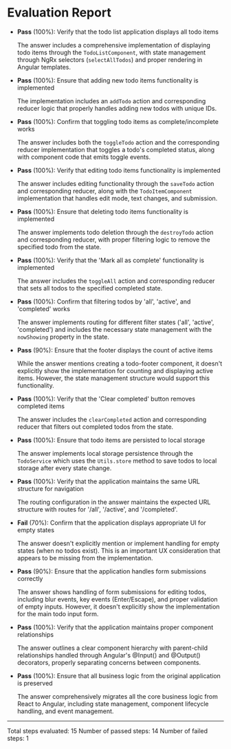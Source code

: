 # Evaluation Report

- **Pass** (100%): Verify that the todo list application displays all todo items
  
  The answer includes a comprehensive implementation of displaying todo items through the `TodoListComponent`, with state management through NgRx selectors (`selectAllTodos`) and proper rendering in Angular templates.

- **Pass** (100%): Ensure that adding new todo items functionality is implemented
  
  The implementation includes an `addTodo` action and corresponding reducer logic that properly handles adding new todos with unique IDs.

- **Pass** (100%): Confirm that toggling todo items as complete/incomplete works
  
  The answer includes both the `toggleTodo` action and the corresponding reducer implementation that toggles a todo's completed status, along with component code that emits toggle events.

- **Pass** (100%): Verify that editing todo items functionality is implemented
  
  The answer includes editing functionality through the `saveTodo` action and corresponding reducer, along with the `TodoItemComponent` implementation that handles edit mode, text changes, and submission.

- **Pass** (100%): Ensure that deleting todo items functionality is implemented
  
  The answer implements todo deletion through the `destroyTodo` action and corresponding reducer, with proper filtering logic to remove the specified todo from the state.

- **Pass** (100%): Verify that the 'Mark all as complete' functionality is implemented
  
  The answer includes the `toggleAll` action and corresponding reducer that sets all todos to the specified completed state.

- **Pass** (100%): Confirm that filtering todos by 'all', 'active', and 'completed' works
  
  The answer implements routing for different filter states ('all', 'active', 'completed') and includes the necessary state management with the `nowShowing` property in the state.

- **Pass** (90%): Ensure that the footer displays the count of active items
  
  While the answer mentions creating a todo-footer component, it doesn't explicitly show the implementation for counting and displaying active items. However, the state management structure would support this functionality.

- **Pass** (100%): Verify that the 'Clear completed' button removes completed items
  
  The answer includes the `clearCompleted` action and corresponding reducer that filters out completed todos from the state.

- **Pass** (100%): Ensure that todo items are persisted to local storage
  
  The answer implements local storage persistence through the `TodoService` which uses the `Utils.store` method to save todos to local storage after every state change.

- **Pass** (100%): Verify that the application maintains the same URL structure for navigation
  
  The routing configuration in the answer maintains the expected URL structure with routes for '/all', '/active', and '/completed'.

- **Fail** (70%): Confirm that the application displays appropriate UI for empty states
  
  The answer doesn't explicitly mention or implement handling for empty states (when no todos exist). This is an important UX consideration that appears to be missing from the implementation.

- **Pass** (90%): Ensure that the application handles form submissions correctly
  
  The answer shows handling of form submissions for editing todos, including blur events, key events (Enter/Escape), and proper validation of empty inputs. However, it doesn't explicitly show the implementation for the main todo input form.

- **Pass** (100%): Verify that the application maintains proper component relationships
  
  The answer outlines a clear component hierarchy with parent-child relationships handled through Angular's @Input() and @Output() decorators, properly separating concerns between components.

- **Pass** (100%): Ensure that all business logic from the original application is preserved
  
  The answer comprehensively migrates all the core business logic from React to Angular, including state management, component lifecycle handling, and event management.

---

Total steps evaluated: 15
Number of passed steps: 14
Number of failed steps: 1
